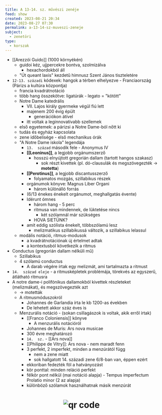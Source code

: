 ```yaml
---
title: A 13-14. sz. művészi zenéje
feed: show
created: 2023-08-21 20:34
date: 2023-08-27 07:30
permalink: a-13-14-sz-muveszi-zeneje
subject:
  - zenetöri
type:
  - korszak
---
```

-   [[Arezzói Guido]] (1000 környékén)
    -   guidoi kéz, ujjpercekre bontva, szolmizálva
        -   hexachordokból áll
    -   "Út queant laxis" kezdetű himnusz Szent János tiszteletére
-   `12-13. századi` kódexek: hangok a térben elhelyezve - Franciaország (Párizs a kultúra központja)
    -   francia kvadrátnotáció
    -   több hang összekötve: ligatúrák - legato = "kötött"
    -   Notre Dame katedrális
        -   VII. Lajos király gyermeke végül fiú lett
        -   majenem 200 évig épült
            -   generációkon átível
        -   itt voltak a leginnovatívabb szellemek
    -   első egyetemek: a párizsi a Notre Dame-ból nőtt ki
    -   tudás és egyház kapcsolata
    -   zene időbelisége - első mechanikus órák
    -   "A Notre Dame iskola" legendája
        -   `13.  század` második fele - Anonymus IV
        -   **[[Leoninus]]**, a legjobb orgánumszerző
            -   hosszú elnyújtott gregorián dallam (tartott hangos szakasz)
                -   sok részt kivettek (pl. dó-clausulák és megszövegezték → **motetta**)
        -   **[[Perotinus]]**, a legjobb discantusszerző
            -   folyamatos mozgás, szillabikus részek
        -   orgánumok könyve: Magnus Liber Organi
            -   három különálló forrás
        -   (6/13 énekes énekelt orgánumot, meghallgatás évente)
        -   Idérunt ómnes
            -   három hang - 5 perc
            -   ritmusa van mindennek, de lüktetése nincs
                -   két szólamnál már szükséges
            -   HOVA SIETÜNK?
        -   amit eddig szólista énekelt, többszólamú lesz
            -   melizmatikus szillabikussá változik, a szillabikus lelassul
    -   modális notáció, ritmus-modusok
        -   a kvadrátnotációnak új értelmet adtak
        -   a kontextusból következik a ritmus
-   Conductus (gregorián dallam nélküli mű)
    -   Szillabikus
    -   4 szólamú conductus
        -   A darab végére írtak egy melizmát, ami tartalmazta a ritmust
-   `14.  század eleje` - a ritmusképletek problémája, törekvés az egyszerű, átlátható ritmusra
-   A notre dame-i polifónikus dallamokból kivettek részleteket (melizmákat), és megszövegezték azt
    -   -> motetták
    -   A ritmusmóduszokról
        -   Johannes de Garlandia írta le kb 1200-as években
        -   De lehetett akkor száz éves is
    -   Menzurális notáció - (sokan csillagászok is voltak, akik erről írtak)
        -   [[Franco Coloniensis]] könyve
            -   A menzurális notációról
        -   Johannes de Muris: Ars nova musicae
        -   300 évre meghatározó
        -   `14.  sz.` - [[Ars nova]]
        -   [[Philippe de Vitry]]: Ars nova - nem maradt fenn
        -   3 perfekt, 2 imperfekt, minden a menzúrától függ
            -   nem a zene miatt
            -   sok hallgatott 14. századi zene 6/8-ban van, éppen ezért
        -   ekkoriban fedezték föl a hatványozást
        -   kör ponttal: minden reláció perfekt
        -   félkör pont nélkül (mai notáció alapja) - Tempus imperfectum Prolatio minor (2 az alapja)
        -   különböző szólamok használhatnak másik menzúrát



# <p style="text-align: center;"><img src="https://chart.googleapis.com/chart?cht=qr&chl=https://notes.andrasdenes.com/a-13-14-sz-muveszi-zeneje&chs=180x180&choe=UTF-8&chld=L|2" alt="qr code"></p>

